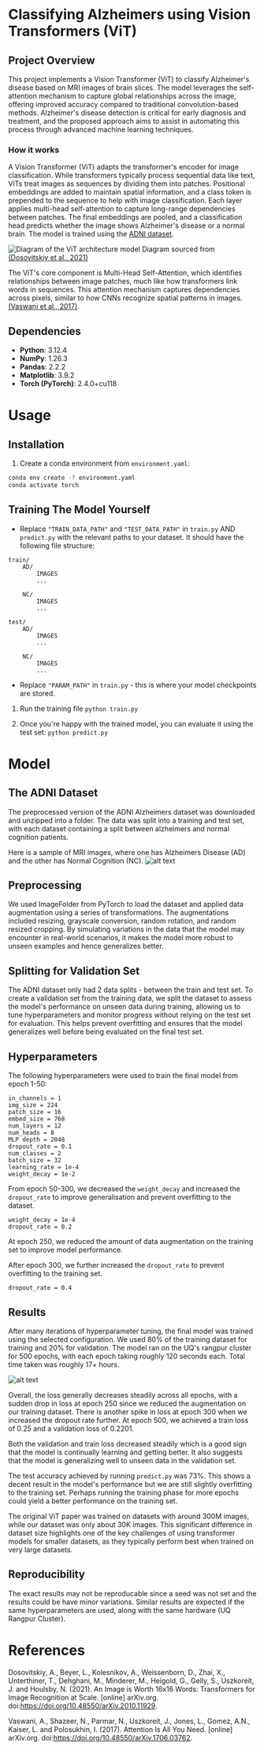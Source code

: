 # Classifying Alzheimers using Vision Transformers (ViT)

## Project Overview

This project implements a Vision Transformer (ViT) to classify Alzheimer's disease based on MRI images of brain slices. The model leverages the self-attention mechanism to capture global relationships across the image, offering improved accuracy compared to traditional convolution-based methods. Alzheimer's disease detection is critical for early diagnosis and treatment, and the proposed approach aims to assist in automating this process through advanced machine learning techniques.

### How it works
A Vision Transformer (ViT) adapts the transformer's encoder for image classification. While transformers typically process sequential data like text, ViTs treat images as sequences by dividing them into patches. Positional embeddings are added to maintain spatial information, and a class token is prepended to the sequence to help with image classification.
Each layer applies multi-head self-attention to capture long-range dependencies between patches. The final embeddings are pooled, and a classification head predicts whether the image shows Alzheimer's disease or a normal brain. The model is trained using the [ADNI dataset](https://adni.loni.usc.edu/).

![Diagram of the ViT architecture model](images/vit_diagram.png)
Diagram sourced from [(Dosovitskiy et al., 2021)](#references)

The ViT's core component is Multi-Head Self-Attention, which identifies relationships between image patches, much like how transformers link words in sequences. This attention mechanism captures dependencies across pixels, similar to how CNNs recognize spatial patterns in images.
[(Vaswani et al., 2017)](#references).


## Dependencies 
- **Python**: 3.12.4
- **NumPy**: 1.26.3
- **Pandas**: 2.2.2
- **Matplotlib**: 3.9.2
- **Torch (PyTorch)**: 2.4.0+cu118

# Usage
## Installation

1. Create a conda environment from `environment.yaml`:
```bash
conda env create -f environment.yaml
conda activate torch
```

## Training The Model Yourself

- Replace  `"TRAIN_DATA_PATH"` and `"TEST_DATA_PATH"` in `train.py` AND `predict.py` with the relevant paths to your dataset.
It should have the following file structure:
```
train/
    AD/
        IMAGES
        ...

    NC/
        IMAGES
        ...
    
test/
    AD/
        IMAGES
        ...
        
    NC/
        IMAGES
        ...
```

- Replace `"PARAM_PATH"` in `train.py` - this is where your model checkpoints are stored.

1. Run the training file
```python train.py```

2. Once you're happy with the trained model, you can evaluate it using the test set:
```python predict.py```

# Model
## The ADNI Dataset
The preprocessed version of the ADNI Alzheimers dataset was downloaded and unzipped into a folder. The data was split into a training and test set,  with each dataset containing a split between alzheimers and normal cognition patients. 


Here is a sample of MRI images, where one has Alzheimers Disease (AD) and the other has Normal Cognition (NC).
![alt text](images/sample_input.png)

## Preprocessing
We used ImageFolder from PyTorch to load the dataset and applied data augmentation using a series of transformations. The augmentations included resizing, grayscale conversion, random rotation, and random resized cropping. By simulating variations in the data that the model may encounter in real-world scenarios, it makes the model more robust to unseen examples and hence generalizes better.

## Splitting for Validation Set
The ADNI dataset only had 2 data splits - between the train and test set. To create a validation set from the training data, we split the dataset to assess the model's performance on unseen data during training, allowing us to tune hyperparameters and monitor progress without relying on the test set for evaluation. This helps prevent overfitting and ensures that the model generalizes well before being evaluated on the final test set.

## Hyperparameters
The following hyperparameters were used to train the final model from epoch 1-50:

```
in_channels = 1
img_size = 224
patch_size = 16
embed_size = 768
num_layers = 12
num_heads = 8
MLP depth = 2048
dropout_rate = 0.1
num_classes = 2
batch_size = 32
learning_rate = 1e-4
weight_decay = 1e-2
```

From epoch 50-300, we decreased the `weight_decay` and increased the `dropout_rate` to improve generalisation and prevent overfitting to the dataset.
```
weight_decay = 1e-4
dropout_rate = 0.2
```
At epoch 250, we reduced the amount of data augmentation on the training set to improve model performance.

After epoch 300, we further increased the `dropout_rate` to prevent overfitting to the training set.
```
dropout_rate = 0.4
```

## Results
After many iterations of hyperparameter tuning, the final model was trained using the selected configuration. We used 80% of the training dataset for training and 20% for validation. The model ran on the UQ's rangpur cluster for 500 epochs, with each epoch taking roughly 120 seconds each. 
Total time taken was roughly 17+ hours.

![alt text](images/losses.png)

Overall, the loss generally decreases steadily across all epochs, with a sudden drop in loss at epoch 250 since we reduced the augmentation on our training dataset. There is another spike in loss at epoch 300 when we increased the dropout rate further.
At epoch 500, we achieved a train loss of 0.25 and a validation loss of 0.2201.

Both the validation and train loss decreased steadily which is a good sign that the model is continually learning and getting better. It also suggests that the model is generalizing well to unseen data in the validation set.

The test accuracy achieved by running `predict.py` was 73%. This shows a decent result in the model's performance but we are still slightly overfitting to the training set. Perhaps running the training phase for more epochs could yield a better performance on the training set.

The original ViT paper was trained on datasets with around 300M images, while our dataset was only about 30K images. This significant difference in dataset size highlights one of the key challenges of using transformer models for smaller datasets, as they typically perform best when trained on very large datasets.

## Reproducibility 

The exact results may not be reproducable since a seed was not set and the results could be have minor variations. Similar results are expected if the same hyperparameters are used, along with the same hardware (UQ Rangpur Cluster).

# References
Dosovitskiy, A., Beyer, L., Kolesnikov, A., Weissenborn, D., Zhai, X., Unterthiner, T., Dehghani, M., Minderer, M., Heigold, G., Gelly, S., Uszkoreit, J. and Houlsby, N. (2021). An Image is Worth 16x16 Words: Transformers for Image Recognition at Scale. [online] arXiv.org. doi:https://doi.org/10.48550/arXiv.2010.11929.

Vaswani, A., Shazeer, N., Parmar, N., Uszkoreit, J., Jones, L., Gomez, A.N., Kaiser, L. and Polosukhin, I. (2017). Attention Is All You Need. [online] arXiv.org. doi:https://doi.org/10.48550/arXiv.1706.03762.
